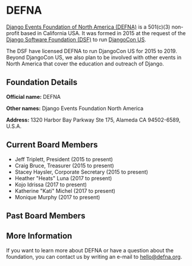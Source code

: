 # DEFNA

[Django Events Foundation of North America (DEFNA)][DEFNA] is a 501(c)(3) non-profit based in California USA. It was formed in 2015 at the request of the [Django Software Foundation (DSF)][DSF] to run [DjangoCon US][]. 

The DSF have licensed DEFNA to run DjangoCon US for 2015 to 2019. Beyond DjangoCon US, we also plan to be involved with other events in North America that cover the education and outreach of Django.

## Foundation Details

**Official name:** DEFNA

**Other names:** Django Events Foundation North America

**Address:** 1320 Harbor Bay Parkway Ste 175, Alameda CA 94502-6589, U.S.A.

## Current Board Members

- Jeff Triplett, President (2015 to present)
- Craig Bruce, Treasurer (2015 to present)
- Stacey Haysler, Corporate Secretary (2015 to present)
- Heather "Heats" Luna (2017 to present)
- Kojo Idrissa (2017 to present)
- Katherine "Kati" Michel (2017 to present)
- Monique Murphy (2017 to present)

## Past Board Members

## More Information

If you want to learn more about DEFNA or have a question about the foundation, you can contact us by writing an e-mail to hello@defna.org.

[DEFNA]: https://www.defna.org/
[DjangoCon US]: https://djangocon.us/
[DSF]: https://www.djangoproject.com/
